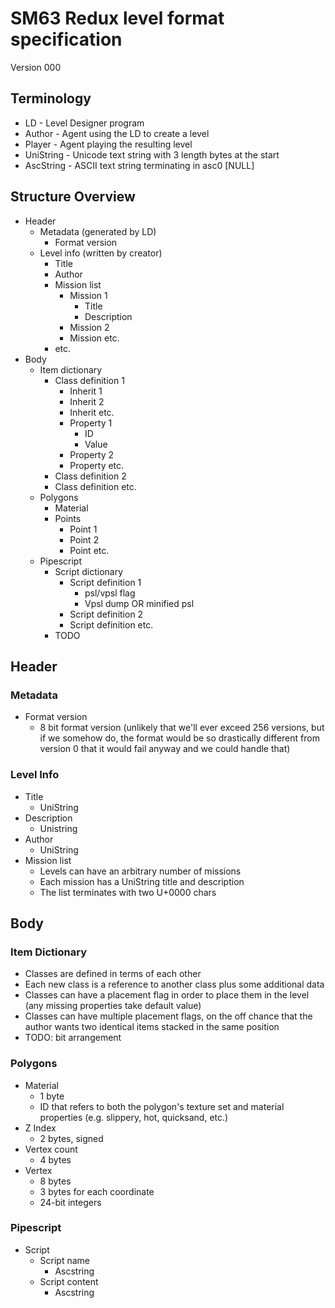 # SM63 Redux level format specification

Version 000

## Terminology
- LD - Level Designer program
- Author - Agent using the LD to create a level
- Player - Agent playing the resulting level
- UniString - Unicode text string with 3 length bytes at the start
- AscString - ASCII text string terminating in asc0 [NULL]

## Structure Overview
- Header
	+ Metadata (generated by LD)
		* Format version
	+ Level info (written by creator)
		* Title
		* Author
		* Mission list
			- Mission 1
				+ Title
				+ Description
			- Mission 2
			- Mission etc.
		* etc.
- Body
	+ Item dictionary
		* Class definition 1
			- Inherit 1
			- Inherit 2
			- Inherit etc.
			- Property 1
				+ ID
				+ Value
			- Property 2
			- Property etc.
		* Class definition 2
		* Class definition etc.
	+ Polygons
		* Material
		* Points
			- Point 1
			- Point 2
			- Point etc.
	+ Pipescript
		* Script dictionary
			- Script definition 1
				+ psl/vpsl flag
				+ Vpsl dump OR minified psl
			- Script definition 2
			- Script definition etc.
		* TODO

## Header

### Metadata
- Format version
	+ 8 bit format version (unlikely that we'll ever exceed 256 versions, but if we somehow do, the format would be so drastically different from version 0 that it would fail anyway and we could handle that)

### Level Info
- Title
	+ UniString
- Description
	+ Unistring
- Author
	+ UniString
- Mission list
	+ Levels can have an arbitrary number of missions
	+ Each mission has a UniString title and description
	+ The list terminates with two U+0000 chars

## Body

### Item Dictionary
- Classes are defined in terms of each other
- Each new class is a reference to another class plus some additional data
- Classes can have a placement flag in order to place them in the level (any missing properties take default value)
- Classes can have multiple placement flags, on the off chance that the author wants two identical items stacked in the same position
- TODO: bit arrangement

### Polygons
- Material
	+ 1 byte
	+ ID that refers to both the polygon's texture set and material properties (e.g. slippery, hot, quicksand, etc.)
- Z Index
	+ 2 bytes, signed
- Vertex count
	+ 4 bytes
- Vertex
	+ 8 bytes
	+ 3 bytes for each coordinate
	+ 24-bit integers
	
### Pipescript
- Script
	+ Script name
		* Ascstring
	+ Script content
		* Ascstring